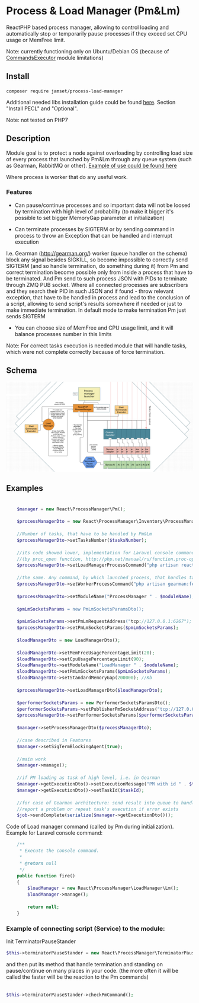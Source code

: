 # Process & Load Manager (Pm&Lm)
ReactPHP based process manager, allowing to control loading and automatically stop or temporarily pause processes if they exceed 
set CPU usage or MemFree limit. 

Note: currently functioning only on Ubuntu/Debian OS (because of 
[CommandsExecutor](https://github.com/jamset/commands-executor) module limitations)

## Install

`composer require jamset/process-load-manager`

Additional needed libs installation guide could be found [here](https://github.com/jamset/gearman-conveyor/blob/master/docs/environment.md). Section "Install PECL" and "Optional".

Note: not tested on PHP7

## Description

Module goal is to protect a node against overloading by controlling load size of every process
that launched by Pm&Lm through any queue system (such as Gearman, RabbitMQ or other).
[Example of use could be found here](https://github.com/jamset/gearman-conveyor)

Where process is worker that do any useful work. 

### Features

- Can pause/continue processes and so important data will not be loosed by termination with high level of probability
(to make it bigger it's possible to set bigger MemoryGap parameter at initialization)

- Can terminate processes by SIGTERM or by sending command in process to throw an Exception that can be handled and interrupt execution

I.e. Gearman (http://gearman.org/) worker (queue handler on the schema) block any signal besides SIGKILL, so become impossible to correctly 
send SIGTERM (and so handle termination, do something during it) from Pm and correct termination become possible only 
from inside a process that have to be terminated. And Pm send to such process JSON with PIDs to terminate through ZMQ PUB 
socket. Where all connected processes are subscribers and they search their PID in such JSON and if found - throw 
relevant exception, that have to be handled in process and lead to the conclusion of a script, allowing to send script's 
results somewhere if needed or just to make immediate termination. In default mode to make termination Pm just sends SIGTERM

- You can choose size of MemFree and CPU usage limit, and it will balance processes number in this limits

Note: For correct tasks execution is needed module that will handle tasks, which were not complete correctly because of 
force termination.

## Schema

![Process & Load manager schema](https://github.com/jamset/process-load-manager/raw/master/images/pm-lm-schema.jpg)

## Examples

```php

    $manager = new React\ProcessManager\Pm();      
       
    $processManagerDto = new React\ProcessManager\Inventory\ProcessManagerDto();
    
    //Number of tasks, that have to be handled by Pm&Lm
    $processManagerDto->setTasksNumber($tasksNumber);
    
    //its code showed lower, implementation for Laravel console command, but it could any command, launched by shell 
    //(by proc_open function, http://php.net/manual/ru/function.proc-open.php)
    $processManagerDto->setLoadManagerProcessCommand("php artisan react:load-manager");
    
    //the same. Any command, by which launched process, that handles tasks from queue and execute specific work
    $processManagerDto->setWorkerProcessCommand("php artisan gearman:fetch:stat:worker);
    
    $processManagerDto->setModuleName("ProcessManager " . $moduleName);
    
    $pmLmSocketsParams = new PmLmSocketsParamsDto();
    
    $pmLmSocketsParams->setPmLmRequestAddress("tcp://127.0.0.1:6267");
    $processManagerDto->setPmLmSocketsParams($pmLmSocketsParams);
    
    $loadManagerDto = new LoadManagerDto();
    
    $loadManagerDto->setMemFreeUsagePercentageLimit(20);
    $loadManagerDto->setCpuUsagePercentageLimit(90);
    $loadManagerDto->setModuleName("LoadManager " . $moduleName);
    $loadManagerDto->setPmLmSocketsParams($pmLmSocketsParams);
    $loadManagerDto->setStandardMemoryGap(200000); //Kb
    
    $processManagerDto->setLoadManagerDto($loadManagerDto);
    
    $performerSocketsParams = new PerformerSocketsParamsDto();
    $performerSocketsParams->setPublisherPmSocketAddress("tcp://127.0.0.1:6268");
    $processManagerDto->setPerformerSocketsParams($performerSocketsParams);              
        
    $manager->setProcessManagerDto($processManagerDto);    
        
    //case described in Features        
    $manager->setSigTermBlockingAgent(true); 
    
    //main work
    $manager->manage();
    
    //if PM loading as task of high level, i.e. in Gearman
    $manager->getExecutionDto()->setExecutionMessage("PM with id " . $taskId . " going to finish.");
    $manager->getExecutionDto()->setTaskId($taskId);
    
    //for case of Gearman architecture: send result into queue to handle it with TasksInspector: 
    //report a problem or repeat task's execution if error exists 
    $job->sendComplete(serialize($manager->getExecutionDto()));
```

Code of Load manager command (called by Pm during initialization). Example for Laravel console command:

```php
    /**
     * Execute the console command.
     *
     * @return null
     */
    public function fire()
    {
        $loadManager = new React\ProcessManager\LoadManager\Lm();
        $loadManager->manage();

        return null;
    }

```

### Example of connecting script (Service) to the module:

Init TerminatorPauseStander

```php
$this->terminatorPauseStander = new React\ProcessManager\TerminatorPauseStander();
```

and then put its method that handle termination and standing on pause/continue on many places in your code.
(the more often it will be called the faster will be the reaction to the Pm commands)

```php

$this->terminatorPauseStander->checkPmCommand();

```
